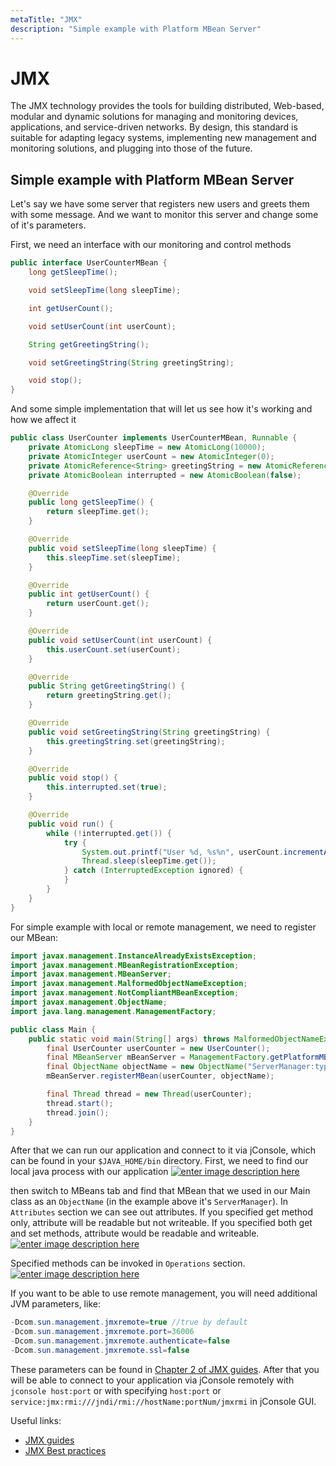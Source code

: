 ```yaml
---
metaTitle: "JMX"
description: "Simple example with Platform MBean Server"
---
```


# JMX


The JMX technology provides the tools for building distributed, Web-based, modular and dynamic solutions for managing and monitoring devices, applications, and service-driven networks. By design, this standard is suitable for adapting legacy systems, implementing new management and monitoring solutions, and plugging into those of the future.



## Simple example with Platform MBean Server


Let's say we have some server that registers new users and greets them with some message. And we want to monitor this server and change some of it's parameters.

First, we need an interface with our monitoring and control methods

```java
public interface UserCounterMBean {
    long getSleepTime();

    void setSleepTime(long sleepTime);

    int getUserCount();

    void setUserCount(int userCount);

    String getGreetingString();

    void setGreetingString(String greetingString);

    void stop();
}

```

And some simple implementation that will let us see how it's working and how we affect it

```java
public class UserCounter implements UserCounterMBean, Runnable {
    private AtomicLong sleepTime = new AtomicLong(10000);
    private AtomicInteger userCount = new AtomicInteger(0);
    private AtomicReference<String> greetingString = new AtomicReference<>("welcome");
    private AtomicBoolean interrupted = new AtomicBoolean(false);

    @Override
    public long getSleepTime() {
        return sleepTime.get();
    }

    @Override
    public void setSleepTime(long sleepTime) {
        this.sleepTime.set(sleepTime);
    }

    @Override
    public int getUserCount() {
        return userCount.get();
    }

    @Override
    public void setUserCount(int userCount) {
        this.userCount.set(userCount);
    }

    @Override
    public String getGreetingString() {
        return greetingString.get();
    }

    @Override
    public void setGreetingString(String greetingString) {
        this.greetingString.set(greetingString);
    }

    @Override
    public void stop() {
        this.interrupted.set(true);
    }

    @Override
    public void run() {
        while (!interrupted.get()) {
            try {
                System.out.printf("User %d, %s%n", userCount.incrementAndGet(), greetingString.get());
                Thread.sleep(sleepTime.get());
            } catch (InterruptedException ignored) {
            }
        }
    }
}

```

For simple example with local or remote management, we need to register our MBean:

```java
import javax.management.InstanceAlreadyExistsException;
import javax.management.MBeanRegistrationException;
import javax.management.MBeanServer;
import javax.management.MalformedObjectNameException;
import javax.management.NotCompliantMBeanException;
import javax.management.ObjectName;
import java.lang.management.ManagementFactory;

public class Main {
    public static void main(String[] args) throws MalformedObjectNameException, NotCompliantMBeanException, InstanceAlreadyExistsException, MBeanRegistrationException, InterruptedException {
        final UserCounter userCounter = new UserCounter();
        final MBeanServer mBeanServer = ManagementFactory.getPlatformMBeanServer();
        final ObjectName objectName = new ObjectName("ServerManager:type=UserCounter");
        mBeanServer.registerMBean(userCounter, objectName);

        final Thread thread = new Thread(userCounter);
        thread.start();
        thread.join();
    }
}

```

After that we can run our application and connect to it via jConsole, which can be found in your `$JAVA_HOME/bin` directory.
First, we need to find our local java process with our application
[<img src="https://i.stack.imgur.com/21xsM.png" alt="enter image description here" />](https://i.stack.imgur.com/21xsM.png)

then switch to MBeans tab and find that MBean that we used in our Main class as an `ObjectName` (in the example above it's `ServerManager`).
In `Attributes` section we can see out attributes. If you specified get method only, attribute will be readable but not writeable. If you specified both get and set methods, attribute would be readable and writeable.
[<img src="https://i.stack.imgur.com/tlDAo.png" alt="enter image description here" />](https://i.stack.imgur.com/tlDAo.png)

Specified methods can be invoked in `Operations` section.
[<img src="https://i.stack.imgur.com/9SFoH.png" alt="enter image description here" />](https://i.stack.imgur.com/9SFoH.png)

If you want to be able to use remote management, you will need additional JVM parameters, like:

```java
-Dcom.sun.management.jmxremote=true //true by default
-Dcom.sun.management.jmxremote.port=36006 
-Dcom.sun.management.jmxremote.authenticate=false 
-Dcom.sun.management.jmxremote.ssl=false

```

These parameters can be found in [Chapter 2 of JMX guides](https://docs.oracle.com/javase/8/docs/technotes/guides/management/agent.html). After that you will be able to connect to your application via jConsole remotely with `jconsole host:port` or with specifying `host:port` or `service:jmx:rmi:///jndi/rmi://hostName:portNum/jmxrmi` in jConsole GUI.

Useful links:

- [JMX guides](https://docs.oracle.com/javase/8/docs/technotes/guides/management/overview.html)
- [JMX Best practices](http://www.oracle.com/us/technologies/java/best-practices-jsp-136021.html)

